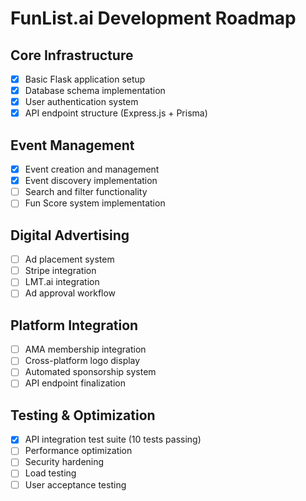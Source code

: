 
# FunList.ai Development Roadmap

## Core Infrastructure
- [x] Basic Flask application setup
- [x] Database schema implementation
- [x] User authentication system
- [x] API endpoint structure (Express.js + Prisma)

## Event Management
- [x] Event creation and management
- [x] Event discovery implementation
- [ ] Search and filter functionality
- [ ] Fun Score system implementation

## Digital Advertising
- [ ] Ad placement system
- [ ] Stripe integration
- [ ] LMT.ai integration
- [ ] Ad approval workflow

## Platform Integration
- [ ] AMA membership integration
- [ ] Cross-platform logo display
- [ ] Automated sponsorship system
- [ ] API endpoint finalization

## Testing & Optimization
- [x] API integration test suite (10 tests passing)
- [ ] Performance optimization
- [ ] Security hardening
- [ ] Load testing
- [ ] User acceptance testing
